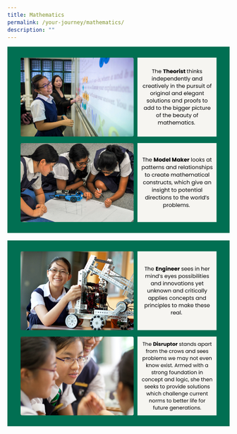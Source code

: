 ```yaml
---
title: Mathematics
permalink: /your-journey/mathematics/
description: ""
---
```

![](/images/mathematics1.png)

![](/images/mathematics2.png)